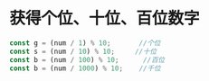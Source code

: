 # 获得个位、十位、百位数字

```javascript
const g = (num / 1) % 10;　　　  //个位
const s = (num / 10) % 10;　　　//十位
const b = (num / 100) % 10;      //百位
const b = (num / 1000) % 10;    //千位
```

